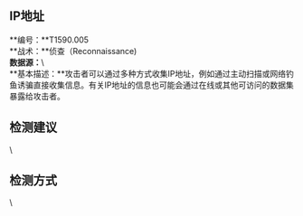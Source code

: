 ## IP地址  
**编号：**T1590.005  
**战术：**侦查（Reconnaissance)  
**数据源：**\  
**基本描述：**攻击者可以通过多种方式收集IP地址，例如通过主动扫描或网络钓鱼诱骗直接收集信息。有关IP地址的信息也可能会通过在线或其他可访问的数据集暴露给攻击者。  
## 检测建议  
\  
## 检测方式  
\